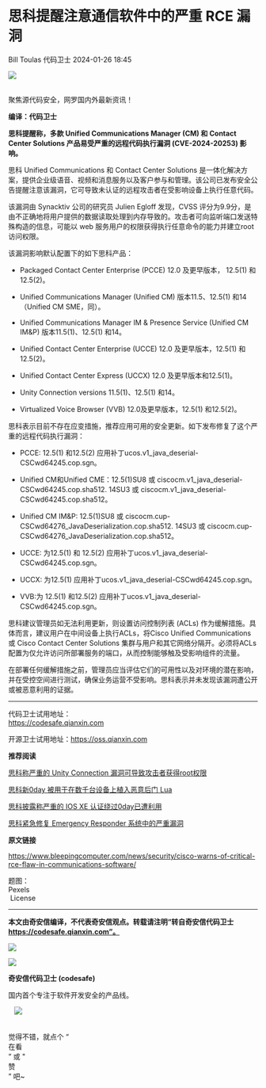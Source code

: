 #  思科提醒注意通信软件中的严重 RCE 漏洞   
Bill Toulas  代码卫士   2024-01-26 18:45  
  
![](https://mmbiz.qpic.cn/mmbiz_gif/Az5ZsrEic9ot90z9etZLlU7OTaPOdibteeibJMMmbwc29aJlDOmUicibIRoLdcuEQjtHQ2qjVtZBt0M5eVbYoQzlHiaw/640?wx_fmt=gif "")  
  
   
聚焦源代码安全，网罗国内外最新资讯！  
  
**编译：代码卫士**  
  
**思科提醒称，多款 Unified Communications Manager (CM) 和 Contact Center Solutions 产品易受严重的远程代码执行漏洞 (CVE-2024-20253) 影响。**  
  
  
思科 Unified Communications 和 Contact Center Solutions 是一体化解决方案，提供企业级语音、视频和消息服务以及客户参与和管理。该公司已发布安全公告提醒注意该漏洞，它可导致未认证的远程攻击者在受影响设备上执行任意代码。  
  
该漏洞由 Synacktiv 公司的研究员 Julien Egloff 发现，CVSS 评分为9.9分，是由不正确地将用户提供的数据读取处理到内存导致的。攻击者可向监听端口发送特殊构造的信息，可能以 web 服务用户的权限获得执行任意命令的能力并建立root 访问权限。  
  
该漏洞影响默认配置下的如下思科产品：  
  
- Packaged Contact Center Enterprise (PCCE) 12.0 及更早版本， 12.5(1) 和12.5(2)。  
  
- Unified Communications Manager (Unified CM) 版本11.5、12.5(1) 和14（Unified CM SME，同）。  
  
- Unified Communications Manager IM & Presence Service (Unified CM IM&P) 版本11.5(1)、12.5(1) 和14。  
  
- Unified Contact Center Enterprise (UCCE) 12.0 及更早版本，12.5(1) 和 12.5(2)。  
  
- Unified Contact Center Express (UCCX) 12.0 及更早版本和12.5(1)。  
  
- Unity Connection versions 11.5(1)、12.5(1) 和14。  
  
- Virtualized Voice Browser (VVB) 12.0及更早版本，12.5(1) 和12.5(2)。  
  
  
  
思科表示目前不存在应变措施，推荐应用可用的安全更新。如下发布修复了这个严重的远程代码执行漏洞：  
  
- PCCE: 12.5(1) 和12.5(2) 应用补丁ucos.v1_java_deserial-CSCwd64245.cop.sgn。  
  
- Unified CM和Unified CME：12.5(1)SU8 或 ciscocm.v1_java_deserial-CSCwd64245.cop.sha512. 14SU3 或 ciscocm.v1_java_deserial-CSCwd64245.cop.sha512。  
  
- Unified CM IM&P: 12.5(1)SU8 或 ciscocm.cup-CSCwd64276_JavaDeserialization.cop.sha512. 14SU3 或 ciscocm.cup-CSCwd64276_JavaDeserialization.cop.sha512。  
  
- UCCE: 为12.5(1) 和 12.5(2) 应用补丁ucos.v1_java_deserial-CSCwd64245.cop.sgn。  
  
- UCCX: 为12.5(1) 应用补丁ucos.v1_java_deserial-CSCwd64245.cop.sgn。  
  
- VVB:为 12.5(1) 和12.5(2) 应用补丁ucos.v1_java_deserial-CSCwd64245.cop.sgn。  
  
  
  
思科建议管理员如无法利用更新，则设置访问控制列表 (ACLs) 作为缓解措施。具体而言，建议用户在中间设备上执行ACLs，将Cisco Unified Communications 或 Cisco Contact Center Solutions 集群与用户和其它网络分隔开。必须将ACLs 配置为仅允许访问所部署服务的端口，从而控制能够触及受影响组件的流量。  
  
在部署任何缓解措施之前，管理员应当评估它们的可用性以及对环境的潜在影响，并在受控空间进行测试，确保业务运营不受影响。思科表示并未发现该漏洞遭公开或被恶意利用的证据。  
  
  
****  
  
代码卫士试用地址：  
https://codesafe.qianxin.com  
  
开源卫士试用地址：https://oss.qianxin.com  
  
  
  
  
  
  
  
  
  
  
  
  
**推荐阅读**  
  
[思科称严重的 Unity Connection 漏洞可导致攻击者获得root权限](http://mp.weixin.qq.com/s?__biz=MzI2NTg4OTc5Nw==&mid=2247518649&idx=1&sn=21ff8ab835664822aef75af18b5178a8&chksm=ea94b8d3dde331c5c49a02303ecda17deb3b8897d8bee8be24590ef862f6d2be63c6f37b66cd&scene=21#wechat_redirect)  
  
  
[思科新0day 被用于在数千台设备上植入恶意后门 Lua](http://mp.weixin.qq.com/s?__biz=MzI2NTg4OTc5Nw==&mid=2247517960&idx=1&sn=a77de274fb21796ddac20805028ec8b0&chksm=ea94b662dde33f74645e70725b4ffb565280e526d7c94ee2cbd1c5177a6c3330dc1b383922b3&scene=21#wechat_redirect)  
  
  
[思科披露称严重的 IOS XE 认证绕过0day已遭利用](http://mp.weixin.qq.com/s?__biz=MzI2NTg4OTc5Nw==&mid=2247517910&idx=1&sn=8fb7babd282149838a933250b863edc8&chksm=ea94b7bcdde33eaa96070746c3597032b223e499e281eb14ab47149dc366af11b935031b6706&scene=21#wechat_redirect)  
  
  
[思科紧急修复 Emergency Responder 系统中的严重漏洞](http://mp.weixin.qq.com/s?__biz=MzI2NTg4OTc5Nw==&mid=2247517792&idx=1&sn=2597cf0fcd5b0d3561468663bbc2c62b&chksm=ea94b70adde33e1c4078d399916095b0e03ac6c5af4add39de2897fa077d31d2f2792e844d2e&scene=21#wechat_redirect)  
  
  
  
  
**原文链接**  
  
https://www.bleepingcomputer.com/news/security/cisco-warns-of-critical-rce-flaw-in-communications-software/  
  
  
题图：  
Pexels  
 License  
  
****  
**本文由奇安信编译，不代表奇安信观点。转载请注明“转自奇安信代码卫士 https://codesafe.qianxin.com”。**  
  
  
  
  
![](https://mmbiz.qpic.cn/mmbiz_jpg/oBANLWYScMSf7nNLWrJL6dkJp7RB8Kl4zxU9ibnQjuvo4VoZ5ic9Q91K3WshWzqEybcroVEOQpgYfx1uYgwJhlFQ/640?wx_fmt=jpeg "")  
  
![](https://mmbiz.qpic.cn/mmbiz_jpg/oBANLWYScMSN5sfviaCuvYQccJZlrr64sRlvcbdWjDic9mPQ8mBBFDCKP6VibiaNE1kDVuoIOiaIVRoTjSsSftGC8gw/640?wx_fmt=jpeg "")  
  
**奇安信代码卫士 (codesafe)**  
  
国内首个专注于软件开发安全的产品线。  
  
   ![](https://mmbiz.qpic.cn/mmbiz_gif/oBANLWYScMQ5iciaeKS21icDIWSVd0M9zEhicFK0rbCJOrgpc09iaH6nvqvsIdckDfxH2K4tu9CvPJgSf7XhGHJwVyQ/640?wx_fmt=gif "")  
  
   
觉得不错，就点个 “  
在看  
” 或 "  
赞  
” 吧~  
  
